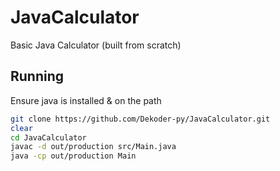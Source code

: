 # JavaCalculator
Basic Java Calculator (built from scratch)

## Running
Ensure java is installed & on the path

```bash
git clone https://github.com/Dekoder-py/JavaCalculator.git
clear
cd JavaCalculator
javac -d out/production src/Main.java
java -cp out/production Main
```
